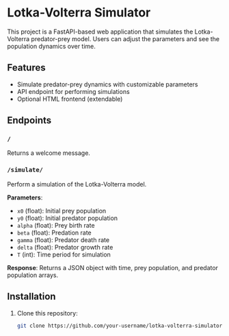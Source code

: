 # Lotka-Volterra Simulator

This project is a FastAPI-based web application that simulates the Lotka-Volterra predator-prey model. Users can adjust the parameters and see the population dynamics over time.

## Features

- Simulate predator-prey dynamics with customizable parameters
- API endpoint for performing simulations
- Optional HTML frontend (extendable)

## Endpoints

### `/`

Returns a welcome message.

### `/simulate/`

Perform a simulation of the Lotka-Volterra model.

**Parameters**:

- `x0` (float): Initial prey population
- `y0` (float): Initial predator population
- `alpha` (float): Prey birth rate
- `beta` (float): Predation rate
- `gamma` (float): Predator death rate
- `delta` (float): Predator growth rate
- `T` (int): Time period for simulation

**Response**:
Returns a JSON object with time, prey population, and predator population arrays.

## Installation

1. Clone this repository:
   ```bash
   git clone https://github.com/your-username/lotka-volterra-simulator.git
   ```
